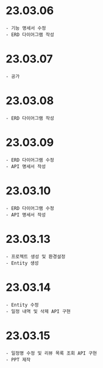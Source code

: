 # 23.03.06
```
- 기능 명세서 수정
- ERD 다이어그램 작성
```

# 23.03.07
```
- 공가
```

# 23.03.08
```
- ERD 다이어그램 작성
```

# 23.03.09
```
- ERD 다이어그램 수정
- API 명세서 작성
```

# 23.03.10
```
- ERD 다이어그램 수정
- API 명세서 작성
```

# 23.03.13
```
- 프로젝트 생성 및 환경설정
- Entity 생성
```

# 23.03.14
```
- Entity 수정
- 일정 내역 및 삭제 API 구현
```

# 23.03.15
```
- 일정명 수정 및 리뷰 목록 조회 API 구현
- PPT 제작
```
